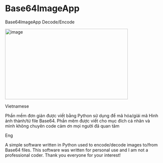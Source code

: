 # Base64ImageApp
Base64ImageApp Decode/Encode

<img width="402" height="232" alt="image" src="https://github.com/user-attachments/assets/9a7c3ac4-cf44-4990-9186-7fd7885b5b8f" />

Vietnamese
  
  Phần mềm đơn giản được viết bằng Python sử dụng để mã hóa/giải mã Hình ảnh thành/từ file Base64.
  Phần mêm được viết cho mục đích cá nhân và mình không chuyên code cảm ơn mọi người đã quan tâm

Eng
  
  A simple software written in Python used to encode/decode images to/from Base64 files.
  This software was written for personal use and I am not a professional coder. Thank you everyone for your interest!
